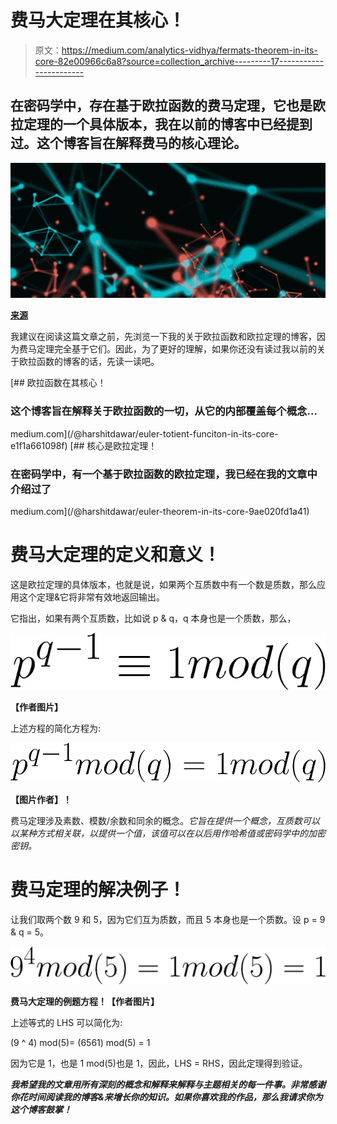 # 费马大定理在其核心！

> 原文：<https://medium.com/analytics-vidhya/fermats-theorem-in-its-core-82e00966c6a8?source=collection_archive---------17----------------------->

## 在密码学中，存在基于欧拉函数的费马定理，它也是欧拉定理的一个具体版本，我在以前的博客中已经提到过。这个博客旨在解释费马的核心理论。

![](img/2e99359f225da659e1e57c4e61fe4944.png)

[**来源**](https://www.google.com/url?sa=i&url=https%3A%2F%2Fwww.information-age.com%2Ffour-reasons-why-cryptography-is-so-hard-to-get-right-and-four-solutions-123484516%2F&psig=AOvVaw1Qpwq_M8ifSZtViHSVk26Q&ust=1602504053669000&source=images&cd=vfe&ved=0CAIQjRxqFwoTCJD8w4S_rOwCFQAAAAAdAAAAABAD)

我建议在阅读这篇文章之前，先浏览一下我的关于欧拉函数和欧拉定理的博客，因为费马定理完全基于它们。因此，为了更好的理解，如果你还没有读过我以前的关于欧拉函数的博客的话，先读一读吧。

[](/@harshitdawar/euler-totient-funciton-in-its-core-e1f1a661098f) [## 欧拉函数在其核心！

### 这个博客旨在解释关于欧拉函数的一切，从它的内部覆盖每个概念…

medium.com](/@harshitdawar/euler-totient-funciton-in-its-core-e1f1a661098f) [](/@harshitdawar/euler-theorem-in-its-core-9ae020fd1a41) [## 核心是欧拉定理！

### 在密码学中，有一个基于欧拉函数的欧拉定理，我已经在我的文章中介绍过了

medium.com](/@harshitdawar/euler-theorem-in-its-core-9ae020fd1a41) 

# 费马大定理的定义和意义！

这是欧拉定理的具体版本，也就是说，如果两个互质数中有一个数是质数，那么应用这个定理&它将非常有效地返回输出。

它指出，如果有两个互质数，比如说 p & q，q 本身也是一个质数，那么，

![](img/800900b813f3d302e13bd225d94de8e7.png)

**【作者图片】**

上述方程的简化方程为:

![](img/a51526b76c4bf8bfa7102e087046b080.png)

**【图片作者】！**

费马定理涉及素数、模数/余数和同余的概念。*它旨在提供一个概念，互质数可以以某种方式相关联，以提供一个值，该值可以在以后用作哈希值或密码学中的加密密钥。*

# 费马定理的解决例子！

让我们取两个数 9 和 5，因为它们互为质数，而且 5 本身也是一个质数。设 p = 9 & q = 5。

![](img/a0cee7ab08bec5ac5110b5465f2c0ffb.png)

**费马大定理的例题方程！【作者图片】**

上述等式的 LHS 可以简化为:

(9 ^ 4) mod(5)= (6561) mod(5) = 1

因为它是 1，也是 1 mod(5)也是 1，因此，LHS = RHS，因此定理得到验证。

***我希望我的文章用所有深刻的概念和解释来解释与主题相关的每一件事。非常感谢你花时间阅读我的博客&来增长你的知识。如果你喜欢我的作品，那么我请求你为这个博客鼓掌！***